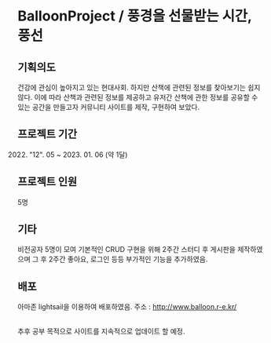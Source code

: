 # BalloonProject / <b> 풍경을 선물받는 시간, 풍선 </b>

## 기획의도
건강에 관심이 높아지고 있는 현대사회.
하지만 산책에 관련된 정보를 찾아보기는 쉽지 않다.
이에 따라 산책과 관련된 정보를 제공하고 유저간 산책에 관한 정보를 공유할 수 있는 공간을 만들고자 커뮤니티 사이트를 제작, 구현하여 보았다.

## 프로젝트 기간
2022. "12". 05 ~ 2023. 01. 06 (약 1달)

## 프로젝트 인원
5명

## 기타
비전공자 5명이 모여 기본적인 CRUD 구현을 위해 2주간 스터디 후 게시판을 제작하였으며
그 후 2주간 좋아요, 로그인 등등 부가적인 기능을 추가하였음.

## 배포
아마존 lightsail을 이용하여 배포하였음.
주소 : http://www.balloon.r-e.kr/


##
추후 공부 목적으로 사이트를 지속적으로 업데이트 할 예정.
